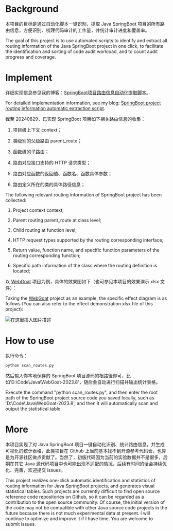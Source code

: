 # Background

本项目的目标是通过自动化脚本一键识别、提取 Java SpringBoot 项目的所有路由信息，方便识别、梳理代码审计的工作量，并统计审计进度和覆盖率。

The goal of this project is to use automated scripts to identify and extract all routing information of the Java SpringBoot project in one click, to facilitate the identification and sorting of code audit workload, and to count audit progress and coverage.

# Implement

详细实现信息参见我的博客：[SpringBoot项目路由信息自动化提取脚本](https://blog.csdn.net/weixin_39190897/article/details/141689634)。

For detailed implementation information, see my blog: [SpringBoot project routing information automatic extraction script](https://blog.csdn.net/weixin_39190897/article/details/141689634).

截至 20240829，已实现 SpringBoot 项目如下相关路由信息的收集：

1. 项目级上下文 context；

2. 类级别的父级路由 parent_route；

3. 函数级的子路由；

4. 路由对应接口支持的 HTTP 请求类型；

5. 路由对应函数的返回值、函数名、函数具体参数；

6. 路由定义所在的类的具体路径信息；

The following relevant routing information of SpringBoot project has been collected:

1. Project context context;

2. Parent routing parent_route at class level;

3. Child routing at function level;

4. HTTP request types supported by the routing corresponding interface;

5. Return value, function name, and specific function parameters of the routing corresponding function;

6. Specific path information of the class where the routing definition is located;

以 [WebGoat](https://github.com/WebGoat/WebGoat) 项目为例，具体的效果图如下（也可参见本项目的效果演示 xlsx 文件）：

Taking the [WebGoat](https://github.com/WebGoat/WebGoat) project as an example, the specific effect diagram is as follows (You can also refer to the effect demonstration xlsx file of this project):

![在这里插入图片描述](https://i-blog.csdnimg.cn/direct/80671422f0c54c058584f884fa46a370.png)

# How to use

执行命令：

```shell
python scan_routes.py
```

然后输入你本地保存的 SpringBoot 项目源码的根路径即可，比如'D:\Code\Java\WebGoat-2023.8'，随后会自动进行扫描并输出统计表格。

Execute the command "python scan_routes.py", and then enter the root path of the SpringBoot project source code you saved locally, such as 'D:\Code\Java\WebGoat-2023.8', and then it will automatically scan and output the statistical table.

# More

本项目实现了对 Java SpringBoot 项目一键自动化识别、统计路由信息，并生成可视化的统计表格，此类项目在 Github 上当前基本找不到开源参考代码仓，也算是为开源社区做点贡献了。当然了，初版代码因为当前的实验数据并不是很多，后期在其它 Java 源代码项目中也可能出现不适配的情况，后续有时间的话会持续优化、完善，欢迎提交 issues。

This project realizes one-click automatic identification and statistics of routing information for Java SpringBoot projects, and generates visual statistical tables. Such projects are currently difficult to find open source reference code repositories on Github, so it can be regarded as a contribution to the open source community. Of course, the initial version of the code may not be compatible with other Java source code projects in the future because there is not much experimental data at present. I will continue to optimize and improve it if I have time. You are welcome to submit issues.
